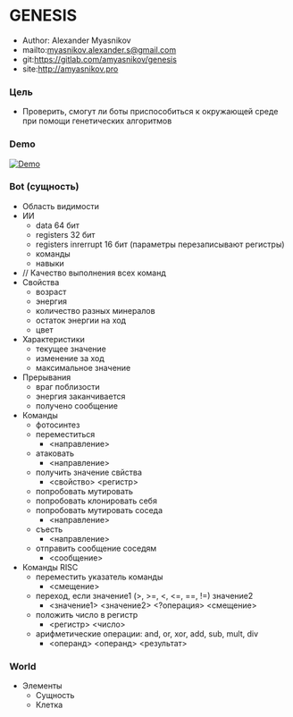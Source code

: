 # GENESIS

* Author: Alexander Myasnikov
* mailto:myasnikov.alexander.s@gmail.com
* git:https://gitlab.com/amyasnikov/genesis
* site:http://amyasnikov.pro



### Цель

* Проверить, смогут ли боты приспособиться к окружающей среде при помощи генетических алгоритмов



### Demo

[![Demo](http://img.youtube.com/vi/umJeFR3tPzM/0.jpg)](http://www.youtube.com/watch?v=umJeFR3tPzM "Demo")



### Bot (сущность)

* Область видимости
* ИИ
  * data 64 бит
  * registers 32 бит
  * registers inrerrupt 16 бит (параметры перезаписывают регистры)
  * команды
  * навыки
* // Качество выполнения всех команд
* Свойства
  * возраст
  * энергия
  * количество разных минералов
  * остаток энергии на ход
  * цвет
* Характеристики
  * текущее значение
  * изменение за ход
  * максимальное значение
* Прерывания
  * враг поблизости
  * энергия заканчивается
  * получено сообщение
* Команды
  * фотосинтез
  * переместиться
    * <направление>
  * атаковать
    * <направление>
  * получить значение свйства
    * <свойство> <регистр>
  * попробовать мутировать
  * попробовать клонировать себя
  * попробовать мутировать соседа
    * <направление>
  * съесть
    * <направление>
  * отправить сообщение соседям
    * <сообщение>
* Команды RISC
  * переместить указатель команды
    * <смещение>
  * переход, если значение1 (>, >=, <, <=, ==, !=) значение2
    * <значение1> <значение2> <?операция> <смещение>
  * положить число в регистр
    * <регистр> <число>
  * арифметические операции: and, or, xor, add, sub, mult, div
    * <операнд> <операнд> <результат>



### World

* Элементы
  * Сущность
  * Клетка















